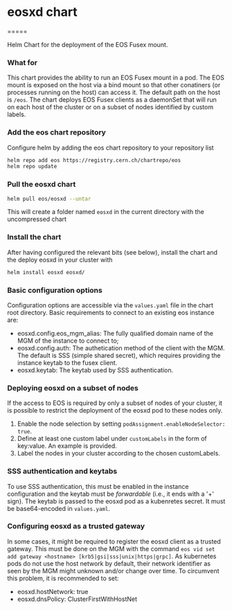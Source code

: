 # eosxd chart
=====

Helm Chart for the deployment of the EOS Fusex mount.


### What for
This chart provides the ability to run an EOS Fusex mount in a pod.
The EOS mount is exposed on the host via a bind mount so that other conatiners (or processes running on the host) can access it. The default path on the host is `/eos`.
The chart deploys EOS Fusex clients as a daemonSet that will run on each host of the cluster or on a subset of nodes identified by custom labels.


### Add the eos chart repository
Configure helm by adding the eos chart repository to your repository list
```bash
helm repo add eos https://registry.cern.ch/chartrepo/eos
helm repo update 
```


### Pull the eosxd chart
```bash
helm pull eos/eosxd --untar
```
This will create a folder named `eosxd` in the current directory with the uncompressed chart


### Install the chart
After having configured the relevant bits (see below), install the chart and the deploy eosxd in your cluster with
```bash
helm install eosxd eosxd/
```


### Basic configuration options
Configuration options are accessible via the `values.yaml` file in the chart root directory.
Basic requirements to connect to an existing eos instance are:
  - eosxd.config.eos\_mgm\_alias: The fully qualified domain name of the MGM of the instance to connect to;
  - eosxd.config.auth: The authetication method of the client with the MGM. The default is SSS (simple shared secret), which requires providing the instance keytab to the fusex client.
  - eosxd.keytab: The keytab used by SSS authentication.


### Deploying eosxd on a subset of nodes
If the access to EOS is required by only a subset of nodes of your cluster, it is possible to restrict the deployment of the eosxd pod to these nodes only.
  1. Enable the node selection by setting `podAssignment.enableNodeSelector: true`.
  2. Define at least one custom label under `customLabels` in the form of key:value. An example is provided. 
  3. Label the nodes in your cluster according to the chosen customLabels.


### SSS authentication and keytabs
To use SSS authentication, this must be enabled in the instance configuration and the keytab must be _forwardable_ (i.e., it ends with a '+' sign).
The keytab is passed to the eosxd pod as a kubenretes secret. It must be base64-encoded in `values.yaml`.


### Configuring eosxd as a trusted gateway
In some cases, it might be required to register the eosxd client as a trusted gateway. This must be done on the MGM with the command `eos vid set add gateway <hostname> [krb5|gsi|sss|unix|https|grpc]`.
As kubernetes pods do not use the host network by default, their network identifier as seen by the MGM might unknown and/or change over time. To circumvent this problem, it is recommended to set:
  - eosxd.hostNetwork: true
  - eosxd.dnsPolicy: ClusterFirstWithHostNet

